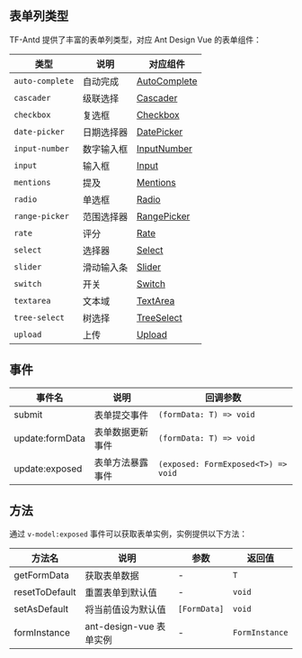 ## 表单列类型

TF-Antd 提供了丰富的表单列类型，对应 Ant Design Vue 的表单组件：

| 类型            | 说明       | 对应组件                                                                      |
| --------------- | ---------- | ----------------------------------------------------------------------------- |
| `auto-complete` | 自动完成   | [AutoComplete](https://antdv.com/components/auto-complete)                    |
| `cascader`      | 级联选择   | [Cascader](https://antdv.com/components/cascader)                             |
| `checkbox`      | 复选框     | [Checkbox](https://antdv.com/components/checkbox)                             |
| `date-picker`   | 日期选择器 | [DatePicker](https://antdv.com/components/date-picker)                        |
| `input-number`  | 数字输入框 | [InputNumber](https://antdv.com/components/input-number)                      |
| `input`         | 输入框     | [Input](https://antdv.com/components/input)                                   |
| `mentions`      | 提及       | [Mentions](https://antdv.com/components/mentions)                             |
| `radio`         | 单选框     | [Radio](https://antdv.com/components/radio)                                   |
| `range-picker`  | 范围选择器 | [RangePicker](https://antdv.com/components/date-picker)                       |
| `rate`          | 评分       | [Rate](https://antdv.com/components/rate)                                     |
| `select`        | 选择器     | [Select](https://antdv.com/components/select)                                 |
| `slider`        | 滑动输入条 | [Slider](https://antdv.com/components/slider)                                 |
| `switch`        | 开关       | [Switch](https://antdv.com/components/switch)                                 |
| `textarea`      | 文本域     | [TextArea](https://antdv.com/components/input#components-input-demo-textarea) |
| `tree-select`   | 树选择     | [TreeSelect](https://antdv.com/components/tree-select)                        |
| `upload`        | 上传       | [Upload](https://antdv.com/components/upload)                                 |

## 事件

| 事件名          | 说明             | 回调参数                            |
| --------------- | ---------------- | ----------------------------------- |
| submit          | 表单提交事件     | `(formData: T) => void`             |
| update:formData | 表单数据更新事件 | `(formData: T) => void`             |
| update:exposed  | 表单方法暴露事件 | `(exposed: FormExposed<T>) => void` |

## 方法

通过 `v-model:exposed` 事件可以获取表单实例，实例提供以下方法：

| 方法名         | 说明                    | 参数         | 返回值         |
| -------------- | ----------------------- | ------------ | -------------- |
| getFormData    | 获取表单数据            | -            | `T`            |
| resetToDefault | 重置表单到默认值        | -            | `void`         |
| setAsDefault   | 将当前值设为默认值      | `[FormData]` | `void`         |
| formInstance   | ant-design-vue 表单实例 | -            | `FormInstance` |
